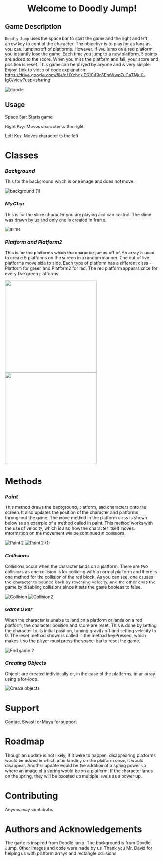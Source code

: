 <h1 align="center">Welcome to Doodly Jump!</h1>
<p align="center">
 
## Game Description

`Doodly Jump` uses the space bar to start the game and the right and left arrow key to control the character. The objective is to play for as long as you can, 
jumping off of platforms. However, if you jump on a red platform, you instantly lose the game. Each time you jump to a new platform, 5 points are added to the score. When you miss the platform and fall, your score and position is reset.  This game can be played by anyone and is very simple. Enjoy!
Link to video of code explanation: https://drive.google.com/file/d/1XchqxIES104Rn5EmWwpZuCaTNjuQ-IgC/view?usp=sharing

 ![doodle](https://user-images.githubusercontent.com/29692869/148712423-0ca6cac4-67a4-40b6-9f73-1d3801277de5.gif)

 
## Usage
Space Bar: Starts game
 
Right Key: Moves character to the right
 
Left Key: Moves character to the left

# Classes
### ***Background***
This for the background which is one image and does not move.

![background (1)](https://user-images.githubusercontent.com/29692869/148712271-95d0bf4d-2d5d-44b0-ab6a-dd3226aff5b6.png)

### ***MyChar***
This is for the slime character you are playing and can control. The slime was drawn by us and only one is created in frame.
 
![slime](https://user-images.githubusercontent.com/29692869/148712713-b920f53c-0f8c-4953-aa9a-1cfdf51d6d0a.png)

### ***Platform and Platform2***
This is for the platforms which the character jumps off of. An array is used to create 5 platforms on the screen in a random manner. One out of five platforms move side to side. Each type of platform has a different class - Platform for green and Platform2 for red. The red platform appears once for every five green platforms.
 
<img src="https://user-images.githubusercontent.com/29692869/148719746-ee12916e-3e77-463e-8252-f53b134edb30.png" width="300" >
<img src="https://user-images.githubusercontent.com/29692869/148719949-adf74a69-37e1-4c05-8910-694bcaf03b48.png" width="300" >
 
# Methods
### ***Paint***
This method draws the background, platform, and characters onto the screen. It also updates the position of the character and platforms throughout the game. The move method in the platform class is shown below as an example of a method called in paint. This method works with the use of velocity, which is also how the character itself moves. Information on the movement will be continued in collisions.
 
![Paint 2](https://user-images.githubusercontent.com/29692869/148715685-d96bae98-7dd7-47b8-b5a8-c39c591d1ef1.jpg)
![Paint 2 (1)](https://user-images.githubusercontent.com/29692869/148718682-7d003562-ebda-4eb3-81bf-8c439e620b46.jpg)

### ***Collisions***
Collisions occur when the character lands on a platform. There are two collisions as one collision is for colliding with a normal platform and there is one method for the collision of the red block. As you can see, one causes the character to bounce back by reversing velocity, and the other ends the game by disabling collisions since it sets the game boolean to false. 
 
![Collision](https://user-images.githubusercontent.com/29692869/148716781-65e5a9fd-bdf8-4086-b66e-bc4523a0e3c5.jpg)
![Collision2](https://user-images.githubusercontent.com/29692869/148716786-296c12d5-efdd-4f99-91fc-f3798831fea4.jpg)

### ***Game Over***
When the character is unable to land on a platform or lands on a red platform, the character position and score are reset. This is done by setting the character to its initial position, turning gravity off and setting velocity to 0. The reset method shown is called in the method keyPressed, which makes it so the player must press the space-bar to reset the game. 
 
![End game 2](https://user-images.githubusercontent.com/29692869/148727737-9c51909a-6a08-491c-9d26-e3af8e32232f.jpg)

### ***Creating Objects***
Objects are created individually or, in the case of the platforms, in an array using a for-loop.
 
![Create objects](https://user-images.githubusercontent.com/29692869/148715735-4f49494b-6cae-46a0-880c-982eedcc20b6.jpg)

# Support
Contact Swasti or Maya for support
 
# Roadmap
 Though an update is not likely, if it were to happen, disappearing platforms would be added in which after landing on the platform once, it would disappear. Another update would be the addition of a spring power up where an image of a spring would be on a platform. If the character lands on the spring, they will be boosted up multiple levels as a power up.

 
# Contributing
 Anyone may contribute.
 
# Authors and Acknowledgements
The game is inspired from Doodle jump. The background is from Doodle Jump. Other images and code were made by us. Thank you Mr. David for helping us with platform arrays and rectangle collisions.
